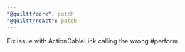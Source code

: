 ```yaml
---
"@quiltt/core": patch
"@quiltt/react": patch
---
```


Fix issue with ActionCableLink calling the wrong #perform
